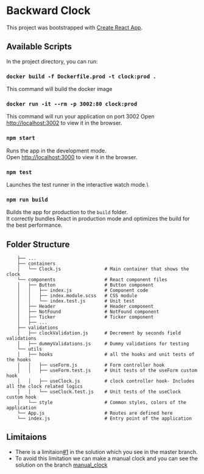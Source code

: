 # Backward Clock

This project was bootstrapped with [Create React App](https://github.com/facebook/create-react-app).

## Available Scripts

In the project directory, you can run:

### `docker build -f Dockerfile.prod -t clock:prod .`

This command will build the docker image

### `docker run -it --rm -p 3002:80 clock:prod`

This command will run your application on port 3002
Open [http://localhost:3002](http://localhost:3002) to view it in the browser.

### `npm start`

Runs the app in the development mode.\
Open [http://localhost:3000](http://localhost:3000) to view it in the browser.

### `npm test`

Launches the test runner in the interactive watch mode.\

### `npm run build`

Builds the app for production to the `build` folder.\
It correctly bundles React in production mode and optimizes the build for the best performance.

## Folder Structure

```
    ├── ...
    ├── containers              
    │   └── Clock.js                # Main container that shows the clock
    └── components                  # React component files
    │   ├── Button                  # Button component
    │   │   ├── index.js            # Component code
    │   │   ├── index.module.scss   # CSS module
    │   │   └── index.test.js       # Unit test
    │   ├── Header                  # Header component
    │   ├── NotFound                # NotFound component
    │   ├── Ticker                  # Ticker component
    │   ├── ...                 
    ├── validations
    │   ├── clockValidation.js      # Decrement by seconds field validations
    │   ├── dummyValidations.js     # Dummy validations for testing
    └── utils
    │   ├── hooks                   # all the hooks and unit tests of the hooks
    │   │   ├── useForm.js          # Form controller hook
    │   │   ├── useForm.test.js     # Unit tests of the useForm custom hook
    │   │   ├── useClock.js         # clock controller hook- Includes all the clock related logics
    │   │   └── useClock.test.js    # Unit tests of the useClock custom hook
    │   └── style                   # Common styles, colors of the application
    └── App.js                      # Routes are defined here
    └── index.js                    # Entry point of the application

```

## Limitaions

- There is a limitaion[#1](https://github.com/isuruAb/backward_clock/issues/1) in the solution which you see in the master branch. 
- To avoid this limitation we can make a manual clock and you can see the solution on the branch [manual_clock](https://github.com/isuruAb/backward_clock/tree/manual_clock)
